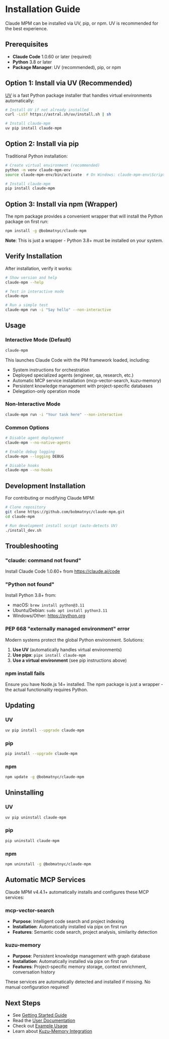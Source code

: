 # Installation Guide

Claude MPM can be installed via UV, pip, or npm. UV is recommended for the best experience.

## Prerequisites

- **Claude Code** 1.0.60 or later (required)
- **Python** 3.8 or later
- **Package Manager**: UV (recommended), pip, or npm

## Option 1: Install via UV (Recommended)

[UV](https://github.com/astral-sh/uv) is a fast Python package installer that handles virtual environments automatically:

```bash
# Install UV if not already installed
curl -LsSf https://astral.sh/uv/install.sh | sh

# Install claude-mpm
uv pip install claude-mpm
```

## Option 2: Install via pip

Traditional Python installation:

```bash
# Create virtual environment (recommended)
python -m venv claude-mpm-env
source claude-mpm-env/bin/activate  # On Windows: claude-mpm-env\Scripts\activate

# Install claude-mpm
pip install claude-mpm
```

## Option 3: Install via npm (Wrapper)

The npm package provides a convenient wrapper that will install the Python package on first run:

```bash
npm install -g @bobmatnyc/claude-mpm
```

**Note**: This is just a wrapper - Python 3.8+ must be installed on your system.

## Verify Installation

After installation, verify it works:

```bash
# Show version and help
claude-mpm --help

# Test in interactive mode
claude-mpm

# Run a simple test
claude-mpm run -i "Say hello" --non-interactive
```

## Usage

### Interactive Mode (Default)

```bash
claude-mpm
```

This launches Claude Code with the PM framework loaded, including:
- System instructions for orchestration
- Deployed specialized agents (engineer, qa, research, etc.)
- Automatic MCP service installation (mcp-vector-search, kuzu-memory)
- Persistent knowledge management with project-specific databases
- Delegation-only operation mode

### Non-Interactive Mode

```bash
claude-mpm run -i "Your task here" --non-interactive
```

### Common Options

```bash
# Disable agent deployment
claude-mpm --no-native-agents

# Enable debug logging
claude-mpm --logging DEBUG

# Disable hooks
claude-mpm --no-hooks
```


## Development Installation

For contributing or modifying Claude MPM:

```bash
# Clone repository
git clone https://github.com/bobmatnyc/claude-mpm.git
cd claude-mpm

# Run development install script (auto-detects UV)
./install_dev.sh
```

## Troubleshooting

### "claude: command not found"

Install Claude Code 1.0.60+ from https://claude.ai/code

### "Python not found"

Install Python 3.8+ from:
- macOS: `brew install python@3.11`
- Ubuntu/Debian: `sudo apt install python3.11`
- Windows/Other: https://python.org

### PEP 668 "externally managed environment" error

Modern systems protect the global Python environment. Solutions:

1. **Use UV** (automatically handles virtual environments)
2. **Use pipx**: `pipx install claude-mpm`
3. **Use a virtual environment** (see pip instructions above)

### npm install fails

Ensure you have Node.js 14+ installed. The npm package is just a wrapper - the actual functionality requires Python.

## Updating

### UV
```bash
uv pip install --upgrade claude-mpm
```

### pip
```bash
pip install --upgrade claude-mpm
```

### npm
```bash
npm update -g @bobmatnyc/claude-mpm
```

## Uninstalling

### UV
```bash
uv pip uninstall claude-mpm
```

### pip
```bash
pip uninstall claude-mpm
```

### npm
```bash
npm uninstall -g @bobmatnyc/claude-mpm
```

## Automatic MCP Services

Claude MPM v4.4.1+ automatically installs and configures these MCP services:

### mcp-vector-search
- **Purpose**: Intelligent code search and project indexing
- **Installation**: Automatically installed via pipx on first run
- **Features**: Semantic code search, project analysis, similarity detection

### kuzu-memory
- **Purpose**: Persistent knowledge management with graph database
- **Installation**: Automatically installed via pipx on first run
- **Features**: Project-specific memory storage, context enrichment, conversation history

These services are automatically detected and installed if missing. No manual configuration required!

## Next Steps

- See [Getting Started Guide](docs/user/01-getting-started/README.md)
- Read the [User Documentation](docs/user/README.md)
- Check out [Example Usage](docs/user/02-guides/basic-usage.md)
- Learn about [Kuzu-Memory Integration](docs/user/03-features/kuzu-memory.md)